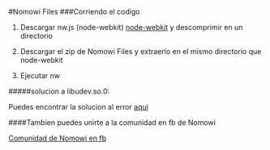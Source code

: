 #Nomowi Files
###Corriendo el codigo
1. Descargar nw.js (node-webkit)
[node-webkit](http://nwjs.io/ "nw.js")
y descomprimir en un directorio

2. Descargar el zip de Nomowi Files y extraerlo en el mismo directorio que node-webkit

3. Ejecutar nw

#####solucion a libudev.so.0:

Puedes encontrar la solucion al error [aqui](https://github.com/nwjs/nw.js/wiki/The-solution-of-lacking-libudev.so.0 "nw.js wiki")

####Tambien puedes unirte a la comunidad en fb de Nomowi

[Comunidad de Nomowi en fb](https://www.facebook.com/groups/nomowi/ "Nomowi")